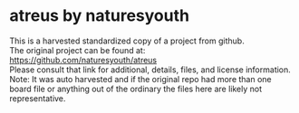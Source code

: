 
# atreus by naturesyouth  
This is a harvested standardized copy of a project from github.  
The original project can be found at:  
https://github.com/naturesyouth/atreus  
Please consult that link for additional, details, files, and license information.  
Note: It was auto harvested and if the original repo had more than one board file or anything out of the ordinary the files here are likely not representative.  
    